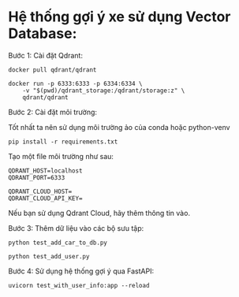 # Hệ thống gợi ý xe sử dụng Vector Database:

Bước 1: Cài đặt Qdrant:

```
docker pull qdrant/qdrant

docker run -p 6333:6333 -p 6334:6334 \
    -v "$(pwd)/qdrant_storage:/qdrant/storage:z" \
    qdrant/qdrant

```

Bước 2: Cài đặt môi trường:

Tốt nhất ta nên sử dụng môi trường ảo của conda hoặc python-venv

```
pip install -r requirements.txt
```

Tạo một file môi trường như sau:

```
QDRANT_HOST=localhost
QDRANT_PORT=6333

QDRANT_CLOUD_HOST=
QDRANT_CLOUD_API_KEY=
```

Nếu bạn sử dụng Qdrant Cloud, hãy thêm thông tin vào.

Bước 3:
Thêm dữ liệu vào các bộ sưu tập:

```
python test_add_car_to_db.py

python test_add_user.py
```

Bước 4: Sử dụng hệ thống gợi ý qua FastAPI:

```
uvicorn test_with_user_info:app --reload
```
